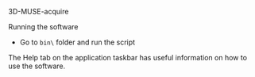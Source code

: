 3D-MUSE-acquire

Running the software
- Go to ```bin\``` folder and run the script

The Help tab on the application taskbar has useful information on how to use the software.